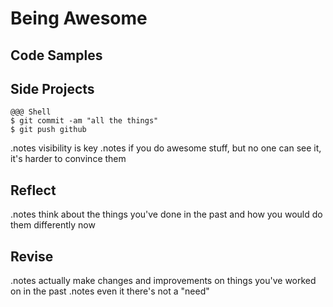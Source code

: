 <!SLIDE center>
# Being Awesome #

<!SLIDE center>
## Code Samples ##

<!SLIDE center>
## Side Projects ##

<!SLIDE>
	@@@ Shell
	$ git commit -am "all the things"
	$ git push github

.notes visibility is key
.notes if you do awesome stuff, but no one can see it, it's harder to convince them

<!SLIDE center>
## Reflect ##

.notes think about the things you've done in the past and how you would do them differently now

<!SLIDE center>
## Revise ##

.notes actually make changes and improvements on things you've worked on in the past
.notes even it there's not a "need"